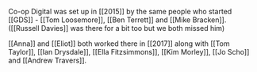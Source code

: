 ---
---

Co-op Digital was set up in [[2015]] by the same people who started [[GDS]] - [[Tom Loosemore]], [[Ben Terrett]] and [[Mike Bracken]]. ([[Russell Davies]] was there for a bit too but we both missed him)

[[Anna]] and [[Eliot]] both worked there in [[2017]] along with [[Tom Taylor]], [[Ian Drysdale]], [[Ella Fitzsimmons]], [[Kim Morley]], [[Jo Scho]] and [[Andrew Travers]].